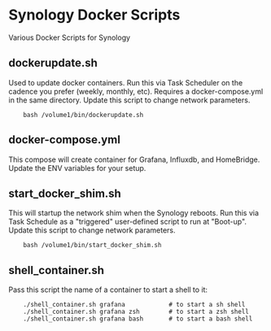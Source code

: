 # Synology Docker Scripts
 Various Docker Scripts for Synology
 
## dockerupdate.sh
 
Used to update docker containers.  Run this via Task Scheduler on the cadence you prefer (weekly, monthly, etc).  Requires a docker-compose.yml in the same directory.  Update this script to change network parameters. 

		bash /volume1/bin/dockerupdate.sh
 
 
## docker-compose.yml
 
This compose will create container for Grafana, Influxdb, and HomeBridge.   Update the ENV variables for your setup.
 

## start_docker_shim.sh
 
This will startup the network shim when the Synology reboots.  Run this via Task Schedule as a "triggered" user-defined script to run at "Boot-up".  Update this script to change network parameters. 
 
 
		bash /volume1/bin/start_docker_shim.sh
		
		
## shell_container.sh

Pass this script the name of a container to start a shell to it:

		./shell_container.sh grafana			# to start a sh shell	
		./shell_container.sh grafana zsh		# to start a zsh shell
		./shell_container.sh grafana bash		# to start a bash shell